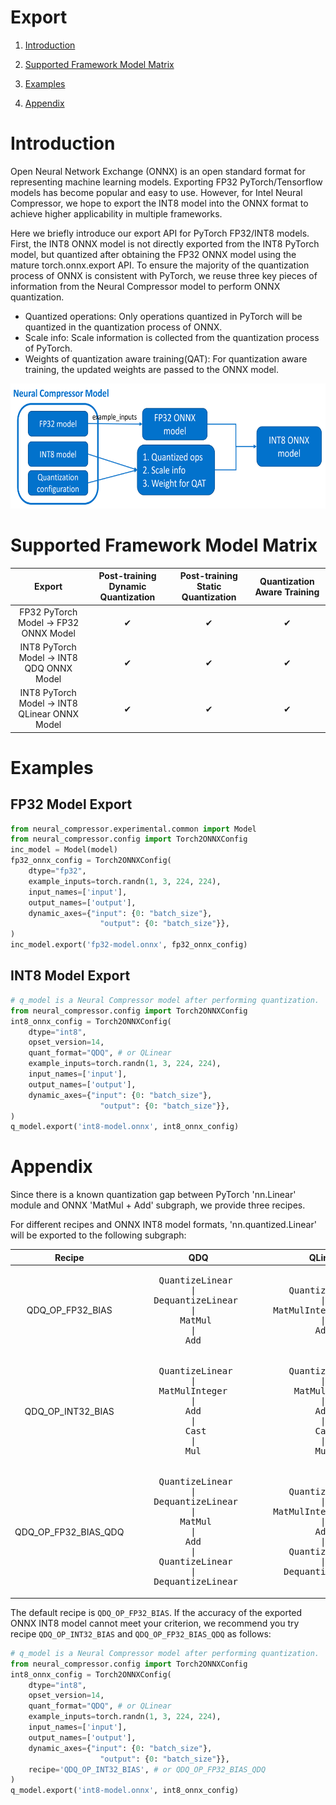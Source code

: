 Export
=====

1. [Introduction](#introduction)

2. [Supported Framework Model Matrix](#supported-framework-model-matrix)

3. [Examples](#examples)

4. [Appendix](#appendix)

# Introduction
Open Neural Network Exchange (ONNX) is an open standard format for representing machine learning models. Exporting FP32 PyTorch/Tensorflow models has become popular and easy to use. However, for Intel Neural Compressor, we hope to export the INT8 model into the ONNX format to achieve higher applicability in multiple frameworks.

Here we briefly introduce our export API for PyTorch FP32/INT8 models. First, the INT8 ONNX model is not directly exported from the INT8 PyTorch model, but quantized after obtaining the FP32 ONNX model using the mature torch.onnx.export API. To ensure the majority of the quantization process of ONNX is consistent with PyTorch, we reuse three key pieces of information from the Neural Compressor model to perform ONNX quantization.

 - Quantized operations: Only operations quantized in PyTorch will be quantized in the quantization process of ONNX.
 - Scale info: Scale information is collected from the quantization process of PyTorch.
 - Weights of quantization aware training(QAT): For quantization aware training, the updated weights are passed to the ONNX model.

<a target="_blank" href="./imgs/export.png" text-align:center>
    <center> 
        <img src="./imgs/export.png" alt="Architecture" width=650 height=200> 
    </center>
</a>

# Supported Framework Model Matrix

| Export | Post-training Dynamic Quantization | Post-training Static Quantization | Quantization Aware Training |
| :---: | :---: | :---: | :---: |
| FP32 PyTorch Model -> FP32 ONNX Model | &#10004; | &#10004; | &#10004; |
| INT8 PyTorch Model -> INT8 QDQ ONNX Model | &#10004; | &#10004; | &#10004; |
| INT8 PyTorch Model -> INT8 QLinear ONNX Model | &#10004; | &#10004; | &#10004; |

# Examples

## FP32 Model Export
```python
from neural_compressor.experimental.common import Model
from neural_compressor.config import Torch2ONNXConfig
inc_model = Model(model)
fp32_onnx_config = Torch2ONNXConfig(
    dtype="fp32",
    example_inputs=torch.randn(1, 3, 224, 224),
    input_names=['input'],
    output_names=['output'],
    dynamic_axes={"input": {0: "batch_size"},
                    "output": {0: "batch_size"}},
)
inc_model.export('fp32-model.onnx', fp32_onnx_config)
```

## INT8 Model Export

```python
# q_model is a Neural Compressor model after performing quantization.
from neural_compressor.config import Torch2ONNXConfig
int8_onnx_config = Torch2ONNXConfig(
    dtype="int8",
    opset_version=14,
    quant_format="QDQ", # or QLinear
    example_inputs=torch.randn(1, 3, 224, 224),
    input_names=['input'],
    output_names=['output'],
    dynamic_axes={"input": {0: "batch_size"},
                    "output": {0: "batch_size"}},
)
q_model.export('int8-model.onnx', int8_onnx_config)
```

# Appendix

Since there is a known quantization gap between PyTorch 'nn.Linear' module and ONNX 'MatMul + Add' subgraph, we provide three recipes.

For different recipes and ONNX INT8 model formats, 'nn.quantized.Linear' will be exported to the following subgraph:


<table class="tg">
 <thead>
   <tr>
     <th align="center">Recipe</th>
     <th align="center">QDQ</th>
     <th align="center">QLinear</th>
   </tr>
 </thead>
 <tbody>
   <tr>
     <td align="center">QDQ_OP_FP32_BIAS</td>
     <td>
<pre>
     QuantizeLinear
           |
    DequantizeLinear
           |             
         MatMul
           |
          Add
</pre>
     </td>
     <td>
<pre>
   QuantizeLinear
         |
MatMulIntegerToFloat
         |
        Add 
</pre>
     </td>
   </tr>
   <tr>
     <td align="center">QDQ_OP_INT32_BIAS</td>
     <td>
<pre>
     QuantizeLinear
           |
     MatMulInteger
           |
          Add
           |
          Cast
           |
          Mul
</pre>
     </td>
     <td>
<pre>
   QuantizeLinear
         |
    MatMulInteger
         |
        Add
         |
        Cast
         |
        Mul
</pre>
     </td>
   </tr>
   <tr>
     <td align="center">QDQ_OP_FP32_BIAS_QDQ</td>
     <td>
<pre>
     QuantizeLinear
           |
    DequantizeLinear   
           |
         MatMul
           |
          Add
           |
     QuantizeLinear
           |
    DequantizeLinear
</pre>
     </td>
     <td>
<pre>
   QuantizeLinear
         |
MatMulIntegerToFloat
         |
        Add
         |
   QuantizeLinear
         |
  DequantizeLinear
</pre>
     </td>
   </tr>
 </tbody>
</table>

The default recipe is `QDQ_OP_FP32_BIAS`. If the accuracy of the exported ONNX INT8 model cannot meet your criterion, we recommend you try recipe `QDQ_OP_INT32_BIAS` and `QDQ_OP_FP32_BIAS_QDQ` as follows:
```python
# q_model is a Neural Compressor model after performing quantization.
from neural_compressor.config import Torch2ONNXConfig
int8_onnx_config = Torch2ONNXConfig(
    dtype="int8",
    opset_version=14,
    quant_format="QDQ", # or QLinear
    example_inputs=torch.randn(1, 3, 224, 224),
    input_names=['input'],
    output_names=['output'],
    dynamic_axes={"input": {0: "batch_size"},
                    "output": {0: "batch_size"}},
    recipe='QDQ_OP_INT32_BIAS', # or QDQ_OP_FP32_BIAS_QDQ
)
q_model.export('int8-model.onnx', int8_onnx_config)
```